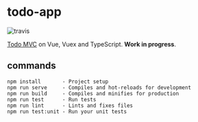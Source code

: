 # todo-app

<img src="https://travis-ci.org/redVi/todomvc-ts.svg?branch=master" alt="travis">

[Todo MVC](http://redvi.github.io/todomvc-ts/) on Vue, Vuex and TypeScript.
__Work in progress__.

## commands
```
npm install       - Project setup
npm run serve     - Compiles and hot-reloads for development
npm run build     - Compiles and minifies for production
npm run test      - Run tests
npm run lint      - Lints and fixes files
npm run test:unit - Run your unit tests
```

